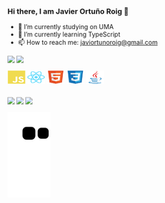 ### Hi there, I am Javier Ortuño Roig 👋

<!--
**JavierOrtunoRoig/JavierOrtunoRoig** is a ✨ _special_ ✨ repository because its `README.md` (this file) appears on your GitHub profile.

Here are some ideas to get you started:

- 🔭 I’m currently working on ...
- 🌱 I’m currently learning ...
- 👯 I’m looking to collaborate on ...
- 🤔 I’m looking for help with ...
- 💬 Ask me about ...
- 📫 How to reach me: ...
- 😄 Pronouns: ...
- ⚡ Fun fact: ...
-->

- 🔭 I’m currently studying on UMA
- 🌱 I’m currently learning TypeScript
- 📫 How to reach me: javiortunoroig@gmail.com

<div>
<img height="172em" align="center" src="https://github-readme-stats.vercel.app/api?username=JavierOrtunoRoig&show_icons=true&theme=dracula&include_all_commits=true&count_private=true"/>
<img height="172em" align="center" src="https://github-readme-stats.vercel.app/api/top-langs/?username=JavierOrtunoRoig&layout=compact&langs_count=7&theme=dracula"/>
</div>

<div style="display: inline_block"><br>
  <img align="center" alt="Javi-Js" height="30" width="40" src="https://raw.githubusercontent.com/devicons/devicon/master/icons/javascript/javascript-plain.svg">
  <img align="center" alt="Javi-React" height="30" width="40" src="https://raw.githubusercontent.com/devicons/devicon/master/icons/react/react-original.svg">
  <img align="center" alt="Javi-HTML" height="30" width="40" src="https://raw.githubusercontent.com/devicons/devicon/master/icons/html5/html5-original.svg">
  <img align="center" alt="Javi-CSS" height="30" width="40" src="https://raw.githubusercontent.com/devicons/devicon/master/icons/css3/css3-original.svg">
  <img align="center" alt="Javi-Java" height="30" width="40" src="https://raw.githubusercontent.com/devicons/devicon/master/icons/java/java-original.svg">
</div>

##

<div> 
  <a href="https://instagram.com/javi_oroig" target="_blank"><img src="https://img.shields.io/badge/-Instagram-%23E4405F?style=for-the-badge&logo=instagram&logoColor=white" target="_blank"></a>
  <a href = "mailto:javiortunoroig@gmail.com"><img src="https://img.shields.io/badge/-Gmail-%23333?style=for-the-badge&logo=gmail&logoColor=white" target="_blank"></a>
  <a href="https://www.linkedin.com/in/javier-ortu%C3%B1o-roig-baa552163/" target="_blank"><img src="https://img.shields.io/badge/-LinkedIn-%230077B5?style=for-the-badge&logo=linkedin&logoColor=white" target="_blank"></a> 
 
  ![Snake animation](https://github.com/JavierOrtunoRoig/JavierOrtunoRoig/blob/output/github-contribution-grid-snake.svg)
 
</div>

